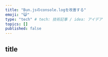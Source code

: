 ```yaml
---
title: "Bun.jsのconsole.logを改善する"
emoji: "😺"
type: "tech" # tech: 技術記事 / idea: アイデア
topics: []
published: false
---
```



## title
